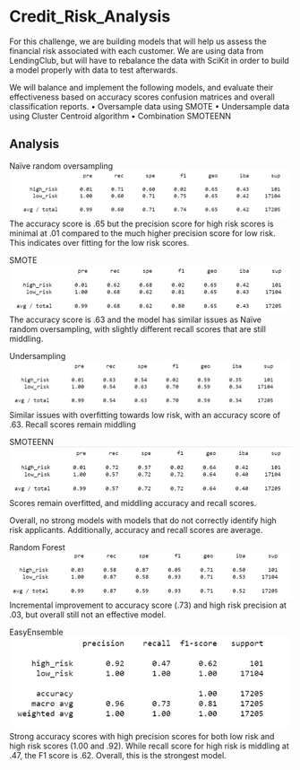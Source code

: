 # Credit_Risk_Analysis

For this challenge, we are building models that will help us assess the financial risk associated with each customer. We are using data from LendingClub, but will have to rebalance the data with SciKit in order to build a model properly with data to test afterwards.

We will balance and implement the following models, and evaluate their effectiveness based on accuracy scores confusion matrices and overall classification reports.
• Oversample data using SMOTE
• Undersample data using Cluster Centroid algorithm
• Combination SMOTEENN

## Analysis
Naïve random oversampling
![naive](/Resources/naive_random.png)
The accuracy score is .65 but the precision score for high risk scores is minimal at .01 compared to the much higher precision score for low risk. This indicates over fitting for the low risk scores.

SMOTE
![smote](/Resources/SMOTE.png)
The accuracy score is .63 and the model has similar issues as Naïve random oversampling, with slightly different recall scores that are still middling.

Undersampling
![under](/Resources/undersampling.png)
Similar issues with overfitting towards low risk, with an accuracy score of .63. Recall scores remain middling

SMOTEENN
![smoteenn](/Resources/SMOTEENN.png)
Scores remain overfitted, and middling accuracy and recall scores.

Overall, no strong models with models that do not correctly identify high risk applicants. Additionally, accuracy and recall scores are average.

Random Forest
![r_forest](/Resources/random_forest.png)
Incremental improvement to accuracy score (.73) and high risk precision at .03, but overall still not an effective model.

EasyEnsemble
![eensemble](/Resources/easy_ensemble.png)
Strong accuracy scores with high precision scores for both low risk and high risk scores (1.00 and .92). While recall score for high risk is middling at .47, the F1 score is .62. Overall, this is the strongest model.
